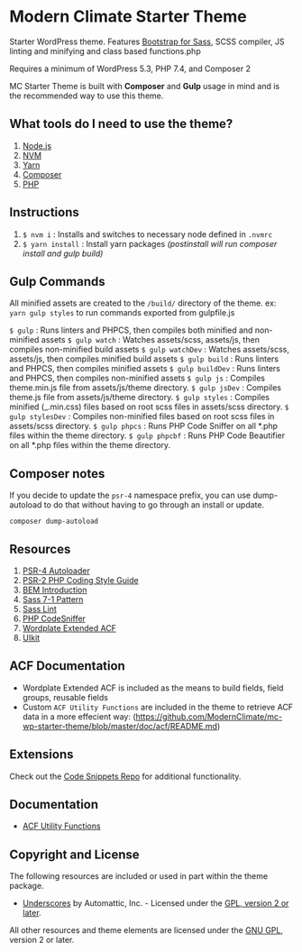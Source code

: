 # Modern Climate Starter Theme
Starter WordPress theme. Features [Bootstrap for Sass](https://github.com/twbs/bootstrap-sass), SCSS compiler, JS linting and minifying and class based functions.php

Requires a minimum of WordPress 5.3, PHP 7.4, and Composer 2

MC Starter Theme is built with **Composer** and **Gulp** usage in mind and is the recommended way to use this theme.

## What tools do I need to use the theme?
1. [Node.js](https://github.com/ModernClimate/mc-wp-starter-theme/wiki/Install-Node.js)
2. [NVM](https://github.com/nvm-sh/nvm)
3. [Yarn](https://yarnpkg.com/en/docs/install)
4. [Composer](https://getcomposer.org/doc/00-intro.md#globally)
5. [PHP](https://www.php.net/supported-versions.php)

## Instructions
1. `$ nvm i` : Installs and switches to necessary node defined in `.nvmrc`
2. `$ yarn install` :  Install yarn packages _(postinstall will run composer install and gulp build)_

## Gulp Commands
All minified assets are created to the `/build/` directory of the theme.
ex: `yarn gulp styles` to run commands exported from gulpfile.js

`$ gulp` : Runs linters and PHPCS, then compiles both minified and non-minified assets
`$ gulp watch` : Watches assets/scss, assets/js, then compiles non-minified build assets
`$ gulp watchDev` : Watches assets/scss, assets/js, then compiles minified build assets
`$ gulp build` : Runs linters and PHPCS, then compiles minified assets
`$ gulp buildDev` : Runs linters and PHPCS, then compiles non-minified assets
`$ gulp js` : Compiles theme.min.js file from assets/js/theme directory.
`$ gulp jsDev` : Compiles theme.js file from assets/js/theme directory.
`$ gulp styles` : Compiles minified (_.min.css) files based on root scss files in assets/scss directory.
`$ gulp stylesDev` : Compiles non-minified files based on root scss files in assets/scss directory.
`$ gulp phpcs` : Runs PHP Code Sniffer on all *.php files within the theme directory.
`$ gulp phpcbf` : Runs PHP Code Beautifier on all *.php files within the theme directory.

## Composer notes
If you decide to update the `psr-4` namespace prefix, you can use dump-autoload to do that without having to go through an install or update.
```
composer dump-autoload
```

## Resources
1. [PSR-4 Autoloader](http://www.php-fig.org/psr/psr-4/)
2. [PSR-2 PHP Coding Style Guide](http://www.php-fig.org/psr/psr-2/)
3. [BEM Introduction](http://getbem.com/introduction/)
4. [Sass 7-1 Pattern](https://sass-guidelin.es/#the-7-1-pattern)
5. [Sass Lint](https://github.com/sasstools/sass-lint)
6. [PHP CodeSniffer](https://github.com/squizlabs/PHP_CodeSniffer)
7. [Wordplate Extended ACF](https://github.com/wordplate/extended-acf)
7. [UIkit](https://getuikit.com/)

## ACF Documentation
- Wordplate Extended ACF is included as the means to build fields, field groups, reusable fields
- Custom `ACF Utility Functions` are included in the theme to retrieve ACF data in a more effecient way: (https://github.com/ModernClimate/mc-wp-starter-theme/blob/master/doc/acf/README.md)

## Extensions
Check out the [Code Snippets Repo](https://github.com/ModernClimate/ad-code-snippets) for additional functionality.

## Documentation
* [ACF Utility Functions](https://github.com/ModernClimate/mc-wp-starter-theme/blob/master/doc/acf/README.md)

## Copyright and License
The following resources are included or used in part within the theme package.

* [Underscores](http://underscores.me/) by Automattic, Inc. - Licensed under the [GPL, version 2 or later](http://www.gnu.org/licenses/old-licenses/gpl-2.0.html).

All other resources and theme elements are licensed under the [GNU GPL](http://www.gnu.org/licenses/old-licenses/gpl-2.0.html), version 2 or later.
